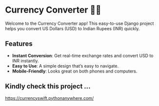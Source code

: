 # Currency Converter 🏦💱

Welcome to the Currency Converter app! This easy-to-use Django project helps you convert US Dollars (USD) to Indian Rupees (INR) quickly.

## Features

- **Instant Conversion**: Get real-time exchange rates and convert USD to INR instantly.
- **Easy to Use**: A simple design that’s easy to navigate.
- **Mobile-Friendly**: Looks great on both phones and computers.

## Kindly check this project ...
https://currencyswift.pythonanywhere.com/
